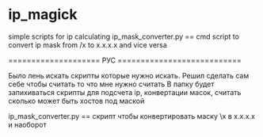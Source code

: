 # ip_magick
simple scripts for ip calculating 
ip_mask_converter.py == cmd script to convert ip mask from /x to x.x.x.x and vice versa





<p>==================== РУС ===========================</p>
Было лень искать скрипты которые нужно искать. Решил сделать сам себе чтобы считать то что мне нужно считать
В папку будет запихиваться скрипты для подсчета ip, конвертации масок, считать сколько может быть хостов под маской

ip_mask_converter.py == скрипт чтобы конвертировать маску \х в х.х.х.х и наоборот
